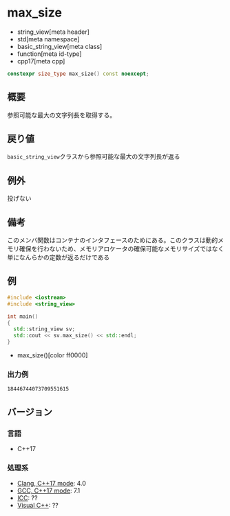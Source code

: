 # max_size
* string_view[meta header]
* std[meta namespace]
* basic_string_view[meta class]
* function[meta id-type]
* cpp17[meta cpp]

```cpp
constexpr size_type max_size() const noexcept;
```

## 概要
参照可能な最大の文字列長を取得する。


## 戻り値
`basic_string_view`クラスから参照可能な最大の文字列長が返る


## 例外
投げない


## 備考
このメンバ関数はコンテナのインタフェースのためにある。このクラスは動的メモリ確保を行わないため、メモリアロケータの確保可能なメモリサイズではなく単になんらかの定数が返るだけである


## 例
```cpp example
#include <iostream>
#include <string_view>

int main()
{
  std::string_view sv;
  std::cout << sv.max_size() << std::endl;
}
```
* max_size()[color ff0000]

### 出力例
```
18446744073709551615
```

## バージョン
### 言語
- C++17

### 処理系
- [Clang, C++17 mode](/implementation.md#clang): 4.0
- [GCC, C++17 mode](/implementation.md#gcc): 7.1
- [ICC](/implementation.md#icc): ??
- [Visual C++](/implementation.md#visual_cpp): ??
